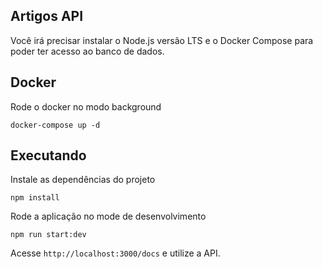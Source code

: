 ## Artigos API

Você irá precisar instalar o Node.js versão LTS e o Docker Compose para poder ter acesso ao banco de dados.


## Docker

Rode o docker no modo background

```shell
docker-compose up -d
```



## Executando

Instale as dependências do projeto

```shell
npm install
```

Rode a aplicação no mode de desenvolvimento

```shell
npm run start:dev
```

Acesse `http://localhost:3000/docs` e utilize a API.